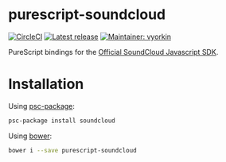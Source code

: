 # purescript-soundcloud

[![CircleCI](https://circleci.com/gh/vyorkin/purescript-soundcloud/tree/master.svg?style=shield)](https://circleci.com/gh/vyorkin/purescript-soundcloud/tree/master)
[![Latest release](http://img.shields.io/github/release/vyorkin/purescript-soundcloud.svg)](https://github.com/vyorkin/purescript-soundcloud/releases)
[![Maintainer: vyorkin](https://img.shields.io/badge/maintainer-vyorkin-lightgrey.svg)](http://github.com/vyorkin)

PureScript bindings for the [Official SoundCloud Javascript SDK](https://github.com/soundcloud/soundcloud-javascript).

# Installation

Using [psc-package](https://github.com/purescript/psc-package):

```sh
psc-package install soundcloud
```

Using [bower](https://bower.io/):

```sh
bower i --save purescript-soundcloud
```
